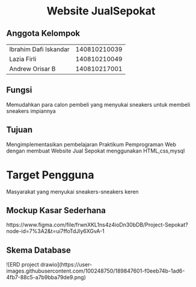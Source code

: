 <p align="center">
  <h1 align="center">
    Website JualSepokat
  </h1>  
</p>

<h2>Anggota Kelompok </h2>
<table>
<tr>
<td> Ibrahim Dafi Iskandar</td>
<td> 140810210039</td>
</tr>
<tr>
<td> Lazia Firli </td>
<td> 140810210049 </td>
</tr>
<tr>
<td> Andrew Orisar B </td>
<td> 140810217001 </td>
</tr>
</table>

<h2>Fungsi</h2>
<p> Memudahkan para calon pembeli yang menyukai sneakers untuk membeli sneakers impiannya </p>

<h2> Tujuan</h2>
<p>  Mengimplementasikan pembelajaran Praktikum Pemprograman Web dengan membuat Website Jual Sepokat menggunakan HTML,css,mysql</p>
<h1> Target Pengguna </h1>
<p> Masyarakat yang menyukai sneakers-sneakers keren </p>

<h2> Mockup Kasar Sederhana </h2>
https://www.figma.com/file/frwnXKL1ns4z4ioDn30bDB/Project-Sepokat?node-id=7%3A2&t=ui7ffoTdJly6XGvA-1

<h2> Skema Database </h2>
![ERD project drawio](https://user-images.githubusercontent.com/100248750/189847601-f0eeb74b-1ad6-4fb7-88c5-a7b9bba79de9.png)
